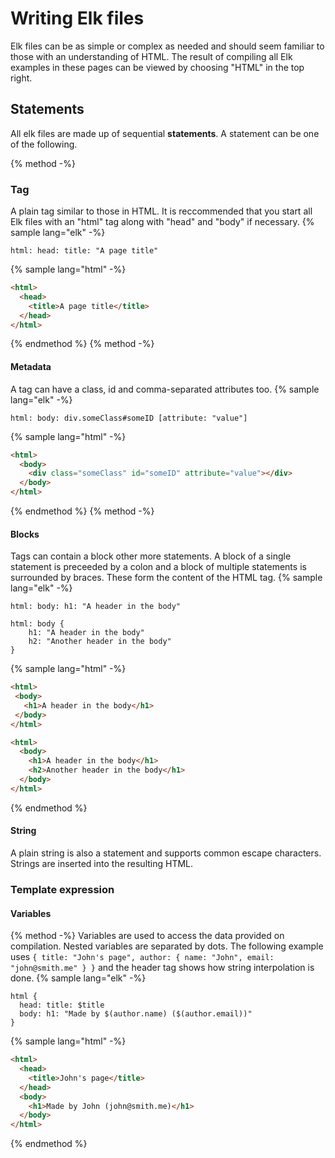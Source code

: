 # Writing Elk files
Elk files can be as simple or complex as needed and should seem familiar to those with an understanding of HTML. The result of compiling all Elk examples in these pages can be viewed by choosing "HTML" in the top right.

## Statements
All elk files are made up of sequential **statements**. A statement can be one of the following.

{% method -%}
### Tag
A plain tag similar to those in HTML. It is reccommended that you start all Elk files with an "html" tag along with "head" and "body" if necessary.
{% sample lang="elk" -%}
```elk
html: head: title: "A page title"
```
{% sample lang="html" -%}
```html
<html>
  <head>
    <title>A page title</title>
  </head>
</html>
```
{% endmethod %}
{% method -%}
#### Metadata
A tag can have a class, id and comma-separated attributes too.
{% sample lang="elk" -%}
```elk
html: body: div.someClass#someID [attribute: "value"]
```
{% sample lang="html" -%}
```html
<html>
  <body>
    <div class="someClass" id="someID" attribute="value"></div>
  </body>
</html>
```
{% endmethod %}
{% method -%}
#### Blocks
Tags can contain a block other more statements. A block of a single statement is preceeded by a colon and a block of multiple statements is surrounded by braces. These form the content of the HTML tag.
{% sample lang="elk" -%}
```elk
html: body: h1: "A header in the body"
```
```elk
html: body {
    h1: "A header in the body"
    h2: "Another header in the body"
}
```
{% sample lang="html" -%}
```html
<html>
 <body>
   <h1>A header in the body</h1>
 </body>
</html>
```
```html
<html>
  <body>
    <h1>A header in the body</h1>
    <h2>Another header in the body</h1>
  </body>
</html>
```
{% endmethod %}
#### String
A plain string is also a statement and supports common escape characters. Strings are inserted into the resulting HTML.
### Template expression
#### Variables
{% method -%}
Variables are used to access the data provided on compilation. Nested variables are separated by dots. The following example uses `{ title: "John's page", author: { name: "John", email: "john@smith.me" } }` and the header tag shows how string interpolation is done.
{% sample lang="elk" -%}
```elk
html {
  head: title: $title
  body: h1: "Made by $(author.name) ($(author.email))"
}
```
{% sample lang="html" -%}
```html
<html>
  <head>
    <title>John's page</title>
  </head>
  <body>
    <h1>Made by John (john@smith.me)</h1>
  </body>
</html>
```
{% endmethod %}
